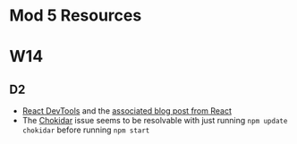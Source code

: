 # Mod 5 Resources

# W14

## D2

* [React DevTools] and the [associated blog post from React]
* The [Chokidar] issue seems to be resolvable with just running `npm update
    chokidar` before running `npm start`

[React DevTools]: https://chrome.google.com/webstore/detail/react-developer-tools/fmkadmapgofadopljbjfkapdkoienihi?hl=en
[associated blog post from React]: https://reactjs.org/blog/2019/08/15/new-react-devtools.html#where-did-all-of-the-dom-elements-go
[Chokidar]: https://stackoverflow.com/questions/66734503/react-npm-start-not-working-no-version-of-chokidar-available
